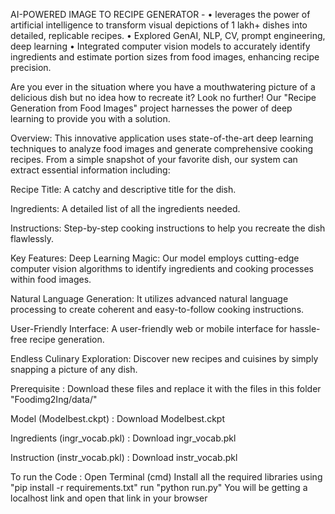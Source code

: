 AI-POWERED IMAGE TO RECIPE GENERATOR -
• leverages the power of artificial intelligence to transform visual depictions of 1 lakh+ dishes into detailed, replicable recipes.
• Explored GenAI, NLP, CV, prompt engineering, deep learning
• Integrated computer vision models to accurately identify ingredients and estimate portion sizes from food images, enhancing recipe precision.

Are you ever in the situation where you have a mouthwatering picture of a delicious dish but no idea how to recreate it? Look no further! Our "Recipe Generation from Food Images" project harnesses the power of deep learning to provide you with a solution.

Overview:
This innovative application uses state-of-the-art deep learning techniques to analyze food images and generate comprehensive cooking recipes. From a simple snapshot of your favorite dish, our system can extract essential information including:

Recipe Title: A catchy and descriptive title for the dish.

Ingredients: A detailed list of all the ingredients needed.

Instructions: Step-by-step cooking instructions to help you recreate the dish flawlessly.

Key Features:
Deep Learning Magic: Our model employs cutting-edge computer vision algorithms to identify ingredients and cooking processes within food images.

Natural Language Generation: It utilizes advanced natural language processing to create coherent and easy-to-follow cooking instructions.

User-Friendly Interface: A user-friendly web or mobile interface for hassle-free recipe generation.

Endless Culinary Exploration: Discover new recipes and cuisines by simply snapping a picture of any dish.

Prerequisite :
Download these files and replace it with the files in this folder "Foodimg2Ing/data/"

Model (Modelbest.ckpt) : Download Modelbest.ckpt

Ingredients (ingr_vocab.pkl) : Download ingr_vocab.pkl

Instruction (instr_vocab.pkl) : Download instr_vocab.pkl

To run the Code :
Open Terminal (cmd)
Install all the required libraries using "pip install -r requirements.txt"
run "python run.py"
You will be getting a localhost link and open that link in your browser

